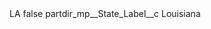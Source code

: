 <?xml version="1.0" encoding="UTF-8"?>
<CustomMetadata xmlns="http://soap.sforce.com/2006/04/metadata" xmlns:xsi="http://www.w3.org/2001/XMLSchema-instance" xmlns:xsd="http://www.w3.org/2001/XMLSchema">
    <label>LA</label>
    <protected>false</protected>
    <values>
        <field>partdir_mp__State_Label__c</field>
        <value xsi:type="xsd:string">Louisiana</value>
    </values>
</CustomMetadata>
